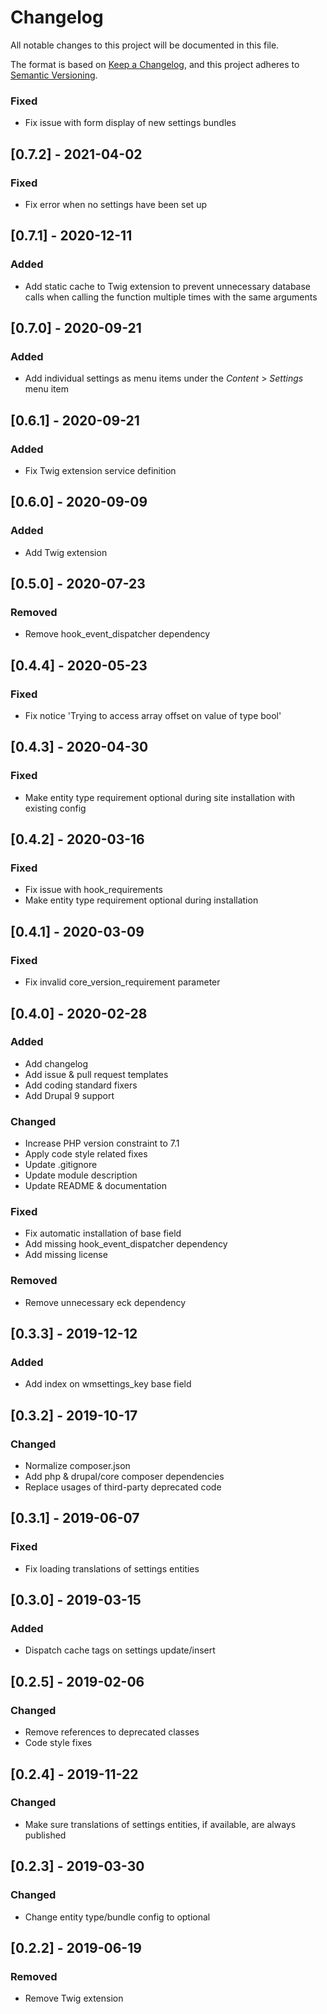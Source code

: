 # Changelog
All notable changes to this project will be documented in this file.

The format is based on [Keep a Changelog](https://keepachangelog.com/en/1.0.0/),
and this project adheres to [Semantic Versioning](https://semver.org/spec/v2.0.0.html).

### Fixed
- Fix issue with form display of new settings bundles 

## [0.7.2] - 2021-04-02
### Fixed
- Fix error when no settings have been set up

## [0.7.1] - 2020-12-11
### Added
- Add static cache to Twig extension to prevent unnecessary database calls when calling the function multiple times with the same arguments

## [0.7.0] - 2020-09-21
### Added
- Add individual settings as menu items under the _Content_ > _Settings_ menu item

## [0.6.1] - 2020-09-21
### Added
- Fix Twig extension service definition

## [0.6.0] - 2020-09-09
### Added
- Add Twig extension

## [0.5.0] - 2020-07-23
### Removed
- Remove hook_event_dispatcher dependency

## [0.4.4] - 2020-05-23
### Fixed
- Fix notice 'Trying to access array offset on value of type bool'

## [0.4.3] - 2020-04-30
### Fixed
- Make entity type requirement optional during site installation with
 existing config

## [0.4.2] - 2020-03-16
### Fixed
- Fix issue with hook_requirements
- Make entity type requirement optional during installation

## [0.4.1] - 2020-03-09
### Fixed
- Fix invalid core_version_requirement parameter

## [0.4.0] - 2020-02-28
### Added
- Add changelog
- Add issue & pull request templates
- Add coding standard fixers
- Add Drupal 9 support

### Changed
- Increase PHP version constraint to 7.1
- Apply code style related fixes
- Update .gitignore
- Update module description
- Update README & documentation

### Fixed
- Fix automatic installation of base field
- Add missing hook_event_dispatcher dependency
- Add missing license

### Removed
- Remove unnecessary eck dependency

## [0.3.3] - 2019-12-12
### Added
- Add index on wmsettings_key base field

## [0.3.2] - 2019-10-17
### Changed
- Normalize composer.json
- Add php & drupal/core composer dependencies
- Replace usages of third-party deprecated code

## [0.3.1] - 2019-06-07
### Fixed
- Fix loading translations of settings entities

## [0.3.0] - 2019-03-15
### Added
- Dispatch cache tags on settings update/insert

## [0.2.5] - 2019-02-06
### Changed
- Remove references to deprecated classes
- Code style fixes

## [0.2.4] - 2019-11-22
### Changed
- Make sure translations of settings entities, if available, are always
  published

## [0.2.3] - 2019-03-30
### Changed
- Change entity type/bundle config to optional

## [0.2.2] - 2019-06-19
### Removed
- Remove Twig extension
